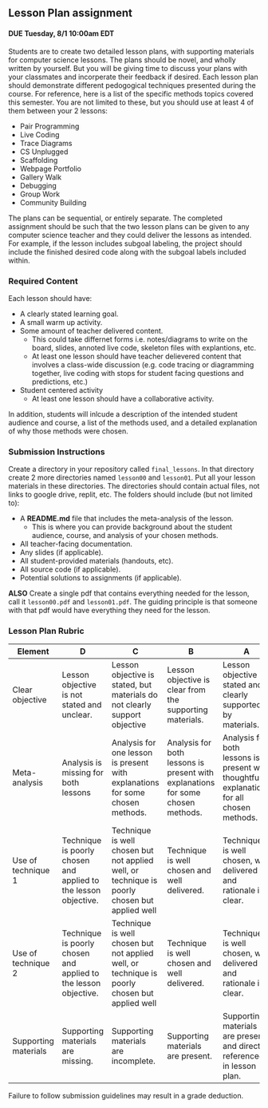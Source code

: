 ## Lesson Plan assignment

#### DUE  Tuesday, 8/1 10:00am EDT

Students are to create two detailed lesson plans, with supporting materials for computer science lessons. The plans should be novel, and wholly written by yourself. But you will be giving time to discuss your plans with your classmates and incorperate their feedback if desired. Each lesson plan should demonstrate different pedogogical techniques presented during the course. For reference, here is a list of the specific methods topics covered this semester. You are not limited to these, but you should use at least 4 of them between your 2 lessons:

- Pair Programming
- Live Coding
- Trace Diagrams
- CS Unplugged
- Scaffolding
- Webpage Portfolio
- Gallery Walk
- Debugging
- Group Work
- Community Building

The plans can be sequential, or entirely separate. The completed assignment should be such that the two lesson plans can be given to any computer science teacher and they could deliver the lessons as intended. For example, if the lesson includes subgoal labeling, the project should include the finished desired code along with the subgoal labels included within.

### Required Content
Each lesson should have:

- A clearly stated learning goal.
- A small warm up activity.
- Some amount of teacher delivered content.
  - This could take differnet forms i.e. notes/diagrams to write on the board, slides, annoted live code, skeleton files with explantions, etc.
  - At least one lesson should have teacher delievered content that involves a class-wide discussion (e.g. code tracing or diagramming together, live coding with stops for student facing questions and predictions, etc.)
- Student centered activity
  - At least one lesson should have a collaborative activity.

In addition, students will inlcude a description of the intended student audience and course, a list of the methods used, and a detailed explanation of why those methods were chosen.

### Submission Instructions
Create a directory in  your repository called `final_lessons`. In that directory create 2 more directories named `lesson00` and `lesson01`. Put all your lesson materials in these directories. The directories should contain actual files, not links to google drive, replit, etc. The folders should include (but not limited to):

* A __README.md__ file that includes the meta-analysis of the lesson.
    - This is where you can provide background about the student audience, course, and analysis of your chosen methods.
* All teacher-facing documentation.
* Any slides (if applicable).
* All student-provided materials (handouts, etc).
* All source code (if applicable).
* Potential solutions to assignments (if applicable).

__ALSO__ Create a single pdf that contains everything needed for the lesson, call it `lesson00.pdf` and `lesson01.pdf`. The guiding principle is that someone with that pdf would have everything they need for the lesson.

### Lesson Plan Rubric

| Element | D | C | B | A |
| --- | --- | --- | --- | --- |
| Clear objective | Lesson objective is not  stated and unclear. | Lesson objective is stated, but materials do not clearly support objective | Lesson objective is clear from the supporting materials. | Lesson objective is stated and clearly supported by materials. |
| Meta-analysis   | Analysis is missing for both lessons  | Analysis for one lesson is present with explanations for some chosen methods.  | Analysis for both lessons is present with explanations for some chosen methods.  | Analysis for both lessons is present with thoughtful explanations for all chosen methods.   |
| Use of technique 1   | Technique is poorly chosen and applied to the lesson objective.  | Technique is well chosen but not applied well, or technique is poorly chosen but applied well  | Technique is well chosen and well delivered.  | Technique is well chosen, well delivered and rationale is clear. |
| Use of technique 2   | Technique is poorly chosen and applied to the lesson objective.  | Technique is well chosen but not applied well, or technique is poorly chosen but applied well  | Technique is well chosen and well delivered.  | Technique is well chosen, well delivered and rationale is clear. |
| Supporting materials   | Supporting materials are missing.  | Supporting materials are incomplete.  | Supporting materials are present.  | Supporting materials are present and directly referenced in lesson plan. |

Failure to follow submission guidelines may result in a grade deduction.